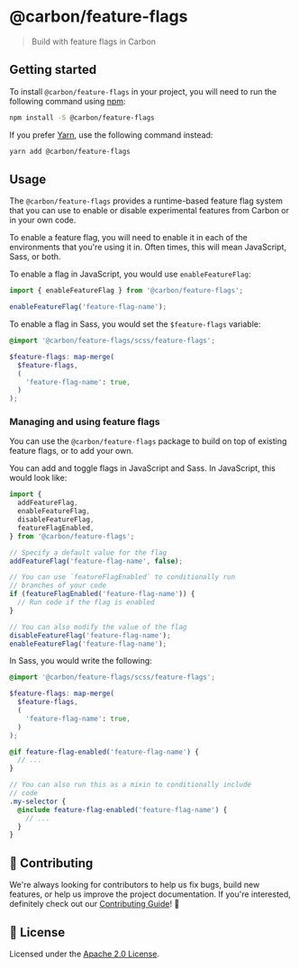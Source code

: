 # @carbon/feature-flags

> Build with feature flags in Carbon

## Getting started

To install `@carbon/feature-flags` in your project, you will need to run the
following command using [npm](https://www.npmjs.com/):

```bash
npm install -S @carbon/feature-flags
```

If you prefer [Yarn](https://yarnpkg.com/en/), use the following command
instead:

```bash
yarn add @carbon/feature-flags
```

## Usage

The `@carbon/feature-flags` provides a runtime-based feature flag system that
you can use to enable or disable experimental features from Carbon or in your
own code.

To enable a feature flag, you will need to enable it in each of the environments
that you're using it in. Often times, this will mean JavaScript, Sass, or both.

To enable a flag in JavaScript, you would use `enableFeatureFlag`:

```js
import { enableFeatureFlag } from '@carbon/feature-flags';

enableFeatureFlag('feature-flag-name');
```

To enable a flag in Sass, you would set the `$feature-flags` variable:

```scss
@import '@carbon/feature-flags/scss/feature-flags';

$feature-flags: map-merge(
  $feature-flags,
  (
    'feature-flag-name': true,
  )
);
```

### Managing and using feature flags

You can use the `@carbon/feature-flags` package to build on top of existing
feature flags, or to add your own.

You can add and toggle flags in JavaScript and Sass. In JavaScript, this would
look like:

```js
import {
  addFeatureFlag,
  enableFeatureFlag,
  disableFeatureFlag,
  featureFlagEnabled,
} from '@carbon/feature-flags';

// Specify a default value for the flag
addFeatureFlag('feature-flag-name', false);

// You can use `featureFlagEnabled` to conditionally run
// branches of your code
if (featureFlagEnabled('feature-flag-name')) {
  // Run code if the flag is enabled
}

// You can also modify the value of the flag
disableFeatureFlag('feature-flag-name');
enableFeatureFlag('feature-flag-name');
```

In Sass, you would write the following:

```scss
@import '@carbon/feature-flags/scss/feature-flags';

$feature-flags: map-merge(
  $feature-flags,
  (
    'feature-flag-name': true,
  )
);

@if feature-flag-enabled('feature-flag-name') {
  // ...
}

// You can also run this as a mixin to conditionally include
// code
.my-selector {
  @include feature-flag-enabled('feature-flag-name') {
    // ...
  }
}
```

## 🙌 Contributing

We're always looking for contributors to help us fix bugs, build new features,
or help us improve the project documentation. If you're interested, definitely
check out our [Contributing Guide](/.github/CONTRIBUTING.md)! 👀

## 📝 License

Licensed under the [Apache 2.0 License](/LICENSE).
